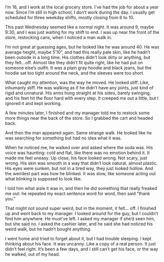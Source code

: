 I’m 16, and I work at the local grocery store. I’ve had the job for about a year now. Since I’m still in high school, I don’t work during the day. I usually get scheduled for three weekday shifts, mostly closing from 6 to 10.

This past Wednesday seemed like a normal night. It was around 9, maybe 9:30, and I was just waiting for my shift to end. I was up near the front of the store, restocking cans, when I noticed a man walk in.

I’m not great at guessing ages, but he looked like he was around 40. He was average height, maybe 5’10”, and had this really pale skin, like he hadn’t been outside in a long time. His clothes didn’t look dirty or anything, but they felt…off. Almost like they didn’t fit quite right, like he had put on someone else’s outfit. It was a plain gray hoodie and black jeans, but the hoodie sat too tight around the neck, and the sleeves were too short.

What caught my attention, was the way he moved. He looked stiff. Like, inhumanly stiff. He was walking as if he didn’t have any joints, just kind of rigid and unnatural. His arms hung straight at his sides, barely swinging, and his feet hit the floor hard with every step. It creeped me out a little, but I ignored it and kept working.

A few minutes later, I finished and my manager told me to restock some more things near the back of the store. So I grabbed the cart and headed back.

And then the man appeared again. Same strange walk. He looked like he was searching for something but had no idea what it was.

When he noticed me, he walked over and asked where the soda was. His voice was haunting: cold and flat, like there was no emotion behind it. It made me feel uneasy. Up close, his face looked wrong. Not scary, just wrong. His skin was smooth in a way that didn’t look natural, almost plastic. His eyes were sunken, but not in a tired way, they just looked hollow. And the weirdest part was how he blinked. It was slow, like someone acting out what blinking is supposed to look like.

I told him what aisle it was in, and then he did something that really freaked me out: he repeated my exact sentence word for word, then said “thank you.”

That might not sound super weird, but in the moment, it felt… off. I finished up and went back to my manager. I looked around for the guy, but I couldn’t find him anywhere. He must’ve left. I asked my manager if she’d seen him, but she said no. I asked the cashier later, and he said she had noticed his weird walk, but he hadn’t bought anything.

I went home and tried to forget about it, but I had trouble sleeping. I kept thinking about his face. It was uncanny. Like a copy of a real person. It just didn’t feel right. It’s been a few days, and I still can’t get his face, or the way he walked, out of my head.

